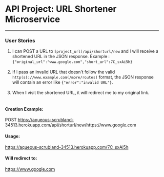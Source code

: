 # API Project: URL Shortener Microservice
<hr>

### User Stories

1. I can POST a URL to `[project_url]/api/shorturl/new` and I will receive a shortened URL in the JSON response. Example : `{"original_url":"www.google.com","short_url":7C_sxAi5h}`
<br><br>
2. If I pass an invalid URL that doesn't follow the valid `http(s)://www.example.com(/more/routes)` format, the JSON response will contain an error like `{"error":"invalid URL"}`. 
<br><br>
3. When I visit the shortened URL, it will redirect me to my original link.
<br><br>

#### Creation Example:

POST https://aqueous-scrubland-34513.herokuapp.com/api/shorturl/new/https://www.google.com

#### Usage:

https://aqueous-scrubland-34513.herokuapp.com/7C_sxAi5h

#### Will redirect to:

https://www.google.com
